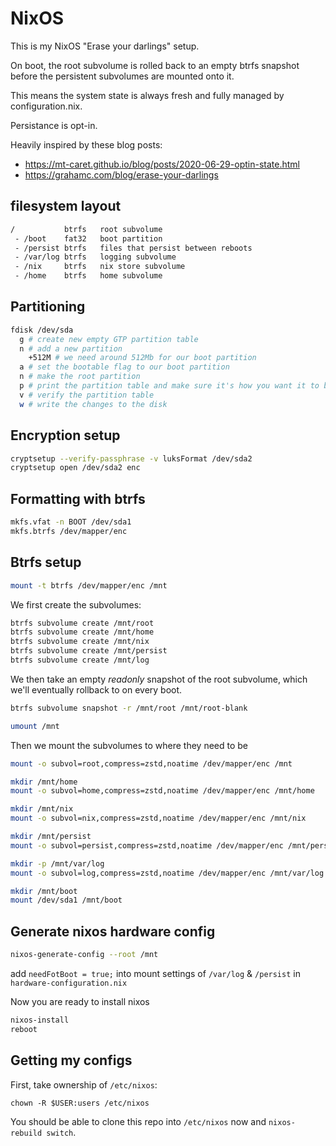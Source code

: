 # NixOS

This is my NixOS "Erase your darlings" setup.

On boot, the root subvolume is rolled back to an empty btrfs snapshot before the persistent subvolumes are mounted onto it.

This means the system state is always fresh and fully managed by configuration.nix.

Persistance is opt-in.

Heavily inspired by these blog posts:
 - https://mt-caret.github.io/blog/posts/2020-06-29-optin-state.html
 - https://grahamc.com/blog/erase-your-darlings

## filesystem layout

```sh
/           btrfs   root subvolume
 - /boot    fat32   boot partition
 - /persist btrfs   files that persist between reboots
 - /var/log btrfs   logging subvolume
 - /nix     btrfs   nix store subvolume
 - /home    btrfs   home subvolume
```

## Partitioning

```sh
fdisk /dev/sda
  g # create new empty GTP partition table
  n # add a new partition
    +512M # we need around 512Mb for our boot partition
  a # set the bootable flag to our boot partition
  n # make the root partition
  p # print the partition table and make sure it's how you want it to be
  v # verify the partition table
  w # write the changes to the disk
```

## Encryption setup

```sh
cryptsetup --verify-passphrase -v luksFormat /dev/sda2
cryptsetup open /dev/sda2 enc
```

## Formatting with btrfs

```sh
mkfs.vfat -n BOOT /dev/sda1
mkfs.btrfs /dev/mapper/enc
```

## Btrfs setup

```sh
mount -t btrfs /dev/mapper/enc /mnt
```

We first create the subvolumes:

```sh
btrfs subvolume create /mnt/root
btrfs subvolume create /mnt/home
btrfs subvolume create /mnt/nix
btrfs subvolume create /mnt/persist
btrfs subvolume create /mnt/log
```

We then take an empty *readonly* snapshot of the root subvolume,
which we'll eventually rollback to on every boot.

```sh
btrfs subvolume snapshot -r /mnt/root /mnt/root-blank

umount /mnt
```

Then we mount the subvolumes to where they need to be

```sh
mount -o subvol=root,compress=zstd,noatime /dev/mapper/enc /mnt

mkdir /mnt/home
mount -o subvol=home,compress=zstd,noatime /dev/mapper/enc /mnt/home

mkdir /mnt/nix
mount -o subvol=nix,compress=zstd,noatime /dev/mapper/enc /mnt/nix

mkdir /mnt/persist
mount -o subvol=persist,compress=zstd,noatime /dev/mapper/enc /mnt/persist

mkdir -p /mnt/var/log
mount -o subvol=log,compress=zstd,noatime /dev/mapper/enc /mnt/var/log

mkdir /mnt/boot
mount /dev/sda1 /mnt/boot
```

## Generate nixos hardware config

```sh
nixos-generate-config --root /mnt
```

add `needFotBoot = true;` into mount settings of `/var/log` & `/persist` in `hardware-configuration.nix`

Now you are ready to install nixos

```sh
nixos-install
reboot
```

## Getting my configs

First, take ownership of `/etc/nixos`:

```
chown -R $USER:users /etc/nixos
```

You should be able to clone this repo into `/etc/nixos` now and `nixos-rebuild switch`.
